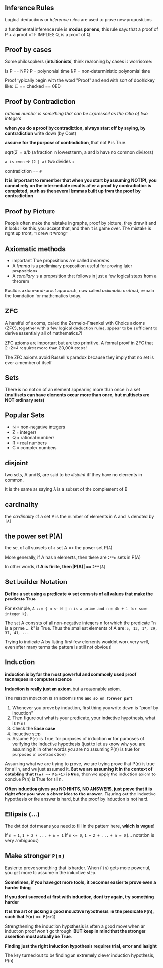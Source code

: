 ## Inference Rules

Logical deductions or _inference rules_ are used to prove new propositions

a fundamental inference rule is **modus ponens**, this rule says that a proof of P + a proof of P IMPLIES Q, is a proof of Q

## Proof by cases

Some philosophers (**intuitionists**) think reasoning by cases is worrisome:

Is P == NP?
P = polynomial time
NP = non-deterministic polynomial time

Proof typically begin with the word "Proof" and end with sort of doohickey like:
口 == checked == QED

## Proof by Contradiction

*rational number is something that can be expressed as the ratio of two integers*

**when you do a proof by contradiction, always start off by saying, by contradiction** write down (by Cont)

**assume for the purpose of contradiction**, that not P is True.

sqrt(2) = a/b (a fraction in lowest term, a and b have no common divisors)

`a is even` => `(2 | a)` two divides `a`

contradiction == `#`

**It is important to remember that when you start by assuming NOT(P), you cannot rely on the intermediate results after a proof by contradiction is completed, such as the several lemmas built up from the proof by contradiction**

## Proof by Picture

People often make the mistake in graphs, proof by picture, they draw it and it looks like this, you accept that, and then it is game over. The mistake is right up front, "I drew it wrong"

## Axiomatic methods

- important True propositions are called *theorems*
- A *lemma* is a preliminary proposition useful for proving later propositions
- A *corollary* is a proposition that follows in just a few logical steps from a theorem

Euclid's axiom-and-proof approach, now called *axiomatic method*, remain the foundation for mathematics today.

## ZFC

A handful of axioms, called the Zermelo-Fraenkel with Choice axioms (ZFC), together with a few logical deduction rules, appear to be sufficient to derive essentially all of mathematics.?!

ZFC axioms are important but are too primitive. A formal proof in ZFC that 2+2=4 requires more than 20,000 steps!

The ZFC axioms avoid Russell's paradox because they imply that no set is ever a member of itself

## Sets

There is no notion of an element appearing more than once in a set **(multisets can have elements occur more than once, but multisets are NOT ordinary sets)**

## Popular Sets

- N = non-negative integers
- Z = integers
- Q = rational numbers
- R = real numbers
- C = complex numbers

## disjoint

two sets, A and B, are said to be _disjoint_ iff they have no elements in common.

It is the same as saying A is a subset of the complement of B

## cardinality

the _cardinality_ of a set A is the number of elements in A and is denoted by `|A|`

## the power set P(A)

the set of all subsets of a set A == the power set P(A)

More generally, if A has n elements, then there are `2**n` sets in P(A)

In other words, **if A is finite, then |P(A)| == `2**|A|`**

## Set builder Notation

**Define a set using a predicate => set consists of all values that make the predicate True**

For example, `A ::= { n <- N | n is a prime and n = 4k + 1 for some integer k}`.

The set A consists of all non-negative integers n for which the predicate "n is a prime ...  k" is True. Thus the smallest elements of A are: `5, 13, 17, 29, 37, 41, ...`

Trying to indicate A by listing first few elements wouldnt work very well, even after many terms the pattern is still not obvious!

## Induction

**induction is by far the most powerful and commonly used proof techniques in computer science**

**Induction is really just an axiom**, but a reasonable axiom.

The reason induction is an axiom is the **`and so on forever part`**

1. Whenever you prove by induction, first thing you write down is "proof by induction"
2. Then figure out what is your predicate, your inductive hypothesis, what is `P(n)`
3. Check the **Base case**
4. Inductive step
5. Assume `P(n)` is True, for purposes of induction or for purposes of verifying the inductive hypothesis (just to let us know why you are assuming it, in other words you are no assuming P(n) is true for purposes of contradiction)

Assuming what we are trying to prove, we are trying prove that P(n) is true for all n, and we just assumed it. **But we are assuming it in the context of establing that `P(n) => P(n+1)` is true**, then we apply the induction axiom to conclue P(n) is True for all n.

**Often induction gives you NO HINTS, NO ANSWERS, just prove that it is right after you have a clever idea to the answer**. Figuring out the inductive hypothesis or the answer is hard, but the proof by induction is not hard.

## Ellipsis (...)

The dot dot dot means you need to fill in the pattern here, **which is vague!**

If `n = 1`, `1 + 2 + ... + n = 1`
If `n <= 0`, `1 + 2 + ... + n = 0` (... notation is very ambiguous)

## Make stronger `P(n)`

Easier to prove something that is harder. When `P(n)` gets more powerful, you get more to assume in the inductive step.

**Sometimes, if you have got more tools, it becomes easier to prove even a harder thing**

**If you dont succeed at first with induction, dont try again, try something harder**

**It is the art of picking a good inductive hypothesis, ie the predicate P(n), such that `P(n) => P(n+1)`**

Strengthening the induction hypothesis is often a good move when an induction proof won't go through. **BUT keep in mind that the stronger assertion must actually be True**.

**Finding just the right induction hypothesis requires trial, error and insight**

The key turned out to be finding an extremely clever induction hypothesis, P(n)

